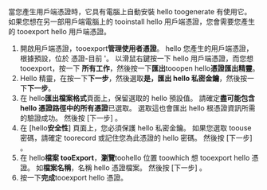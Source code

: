當您產生用戶端憑證時，它具有電腦上自動安裝 hello toogenerate 有使用它。 如果您想在另一部用戶端電腦上的 tooinstall hello 用戶端憑證，您會需要您產生的 tooexport hello 用戶端憑證。                              

1. 開啟用戶端憑證，tooexport**管理使用者憑證**。 hello 您產生的用戶端憑證，根據預設，位於 憑證-目前 \'。 以滑鼠右鍵按一下 hello 用戶端憑證，而您想 tooexport，按一下 **所有工作**，然後按一下**匯出**tooopen hello**憑證匯出精靈**。
2. Hello 精靈，在按一下**下一步**，然後選取**是，匯出 hello 私密金鑰**，然後按一下**下一步**。
3. 在 hello**匯出檔案格式**頁面上，保留選取的 hello 預設值。 請確定**盡可能包含 hello 憑證路徑中的所有憑證**已選取。 選取這也會匯出 hello 根憑證資訊所需的驗證成功。 然後按 [下一步] 。
4. 在 [hello**安全性**] 頁面上，您必須保護 hello 私密金鑰。 如果您選取 toouse 密碼，請確定 toorecord 或記住您為此憑證的 hello 密碼。 然後按 [下一步] 。
5. 在 hello**檔案 tooExport**，**瀏覽**toohello 位置 toowhich 想 tooexport hello 憑證。 如**檔案名稱**，名稱 hello 憑證檔案。 然後按 [下一步] 。
6. 按一下**完成**tooexport hello 憑證。
